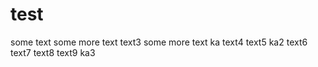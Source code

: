 # test
some text
some more text
text3
some more text ka
text4
text5
ka2
text6
text7
text8
text9
ka3
